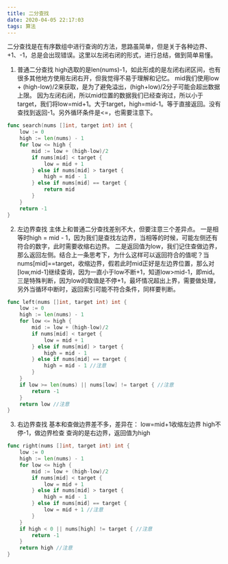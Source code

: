 ```yaml
---
title: 二分查找
date: 2020-04-05 22:17:03
tags: 算法
---
```


二分查找是在有序数组中进行查询的方法，思路虽简单，但是关于各种边界、+1、-1，总是会出现错误。这里以左闭右闭的形式，进行总结，做到简单易懂。

<!-- more -->

1. 普通二分查找
high选取的是len(nums)-1，如此形成的是左闭右闭区间，也有很多其他地方使用左闭右开，但我觉得不易于理解和记忆。
mid我们使用low + (high-low)/2来获取，是为了避免溢出，(high+low)/2分子可能会超出数据上限。
因为左闭右闭，所以mid位置的数据我们已经查询过，所以小于target，我们将low=mid+1。大于target，high=mid-1。等于直接返回。没有查找到返回-1。另外循环条件是<=，也需要注意下。
``` go
func search(nums []int, target int) int {
	low := 0
	high := len(nums) - 1
	for low <= high {
		mid := low + (high-low)/2
		if nums[mid] < target {
			low = mid + 1
		} else if nums[mid] > target {
			high = mid - 1
		} else if nums[mid] == target {
			return mid
		}
	}
	return -1
}
```

2. 左边界查找
主体上和普通二分查找差别不大，但要注意三个差异点。
一是相等时high = mid - 1，因为我们是查找左边界，当相等的时候，可能左侧还有符合的数字，此时需要收缩右边界。
二是返回值为low，我们记住查做边界，那么返回左侧。结合上一条思考下，为什么这样可以返回符合的值呢？当nums[mid]==target，收缩边界，假若此时mid正好是左边界位置，那么对[low,mid-1]继续查询，因为一直小于low不断+1，知道low>mid-1，即mid。
三是特殊判断，因为low的取值是不停+1，最坏情况超出上界，需要做处理，另外当循环中断时，返回索引可能不符合条件，同样要判断。
``` go
func left(nums []int, target int) int {
	low := 0
	high := len(nums) - 1
	for low <= high {
		mid := low + (high-low)/2
		if nums[mid] < target {
			low = mid + 1
		} else if nums[mid] > target {
			high = mid - 1
		} else if nums[mid] == target {
			high = mid - 1 //注意
		}
	}
	if low >= len(nums) || nums[low] != target { //注意
		return -1
	}
	return low //注意
}
```

3. 右边界查找
基本和查做边界差不多，差异在：
low=mid+1收缩左边界
high不停-1，做边界检查
查询的是右边界，返回值为high
``` go
func right(nums []int, target int) int {
	low := 0
	high := len(nums) - 1
	for low <= high {
		mid := low + (high-low)/2
		if nums[mid] < target {
			low = mid + 1
		} else if nums[mid] > target {
			high = mid - 1
		} else if nums[mid] == target {
			low = mid + 1 //注意
		}
	}
	if high < 0 || nums[high] != target { //注意
		return -1
	}
	return high //注意
}
```